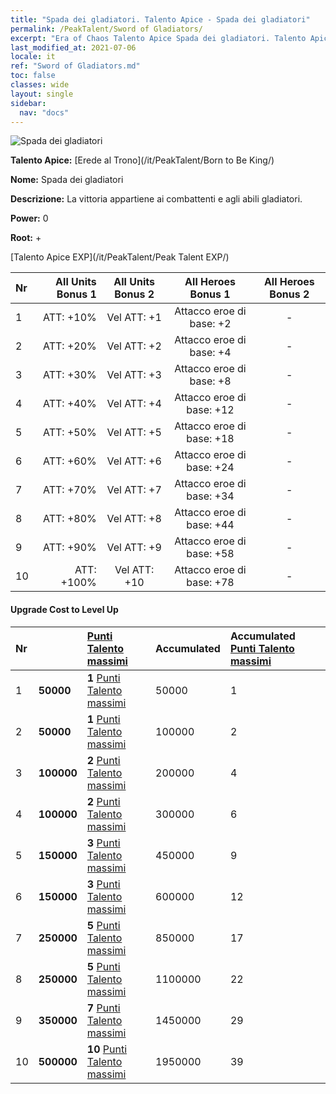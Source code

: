 ```yaml
---
title: "Spada dei gladiatori. Talento Apice - Spada dei gladiatori"
permalink: /PeakTalent/Sword of Gladiators/
excerpt: "Era of Chaos Talento Apice Spada dei gladiatori. Talento Apice Spada dei gladiatori. Spada dei gladiatori"
last_modified_at: 2021-07-06
locale: it
ref: "Sword of Gladiators.md"
toc: false
classes: wide
layout: single
sidebar:
  nav: "docs"
---
```


  ![Spada dei gladiatori](/images/pt/talent_4101.png)

  **Talento Apice:** [Erede al Trono](/it/PeakTalent/Born to Be King/)

  **Nome:** Spada dei gladiatori

  **Descrizione:** La vittoria appartiene ai combattenti e agli abili gladiatori.

  **Power:** 0

  **Root:** +

  [Talento Apice EXP](/it/PeakTalent/Peak Talent EXP/)

  | Nr | All Units Bonus 1 | All Units Bonus 2 | All Heroes Bonus 1 | All Heroes Bonus 2 |
  |:---|--------------:|:-------------:|:-------------:|:-------------:|
  | 1 | ATT: +10% | Vel ATT: +1 | Attacco eroe di base: +2 | - |
  | 2 | ATT: +20% | Vel ATT: +2 | Attacco eroe di base: +4 | - |
  | 3 | ATT: +30% | Vel ATT: +3 | Attacco eroe di base: +8 | - |
  | 4 | ATT: +40% | Vel ATT: +4 | Attacco eroe di base: +12 | - |
  | 5 | ATT: +50% | Vel ATT: +5 | Attacco eroe di base: +18 | - |
  | 6 | ATT: +60% | Vel ATT: +6 | Attacco eroe di base: +24 | - |
  | 7 | ATT: +70% | Vel ATT: +7 | Attacco eroe di base: +34 | - |
  | 8 | ATT: +80% | Vel ATT: +8 | Attacco eroe di base: +44 | - |
  | 9 | ATT: +90% | Vel ATT: +9 | Attacco eroe di base: +58 | - |
  | 10 | ATT: +100% | Vel ATT: +10 | Attacco eroe di base: +78 | - |


#### Upgrade Cost to Level Up

  | Nr | <i class="fas fa-coins"/> | [Punti Talento massimi](/ItemsIT/con_934/) | Accumulated <i class="fas fa-coins"/> | Accumulated [Punti Talento massimi](/ItemsIT/con_934/) |
  |:---|:--------------|:-------------|:-------------|:-------------|
  | 1 | **50000** | **1** [Punti Talento massimi](/ItemsIT/con_934/) | 50000 | 1 |
  | 2 | **50000** | **1** [Punti Talento massimi](/ItemsIT/con_934/) | 100000 | 2 |
  | 3 | **100000** | **2** [Punti Talento massimi](/ItemsIT/con_934/) | 200000 | 4 |
  | 4 | **100000** | **2** [Punti Talento massimi](/ItemsIT/con_934/) | 300000 | 6 |
  | 5 | **150000** | **3** [Punti Talento massimi](/ItemsIT/con_934/) | 450000 | 9 |
  | 6 | **150000** | **3** [Punti Talento massimi](/ItemsIT/con_934/) | 600000 | 12 |
  | 7 | **250000** | **5** [Punti Talento massimi](/ItemsIT/con_934/) | 850000 | 17 |
  | 8 | **250000** | **5** [Punti Talento massimi](/ItemsIT/con_934/) | 1100000 | 22 |
  | 9 | **350000** | **7** [Punti Talento massimi](/ItemsIT/con_934/) | 1450000 | 29 |
  | 10 | **500000** | **10** [Punti Talento massimi](/ItemsIT/con_934/) | 1950000 | 39 |
